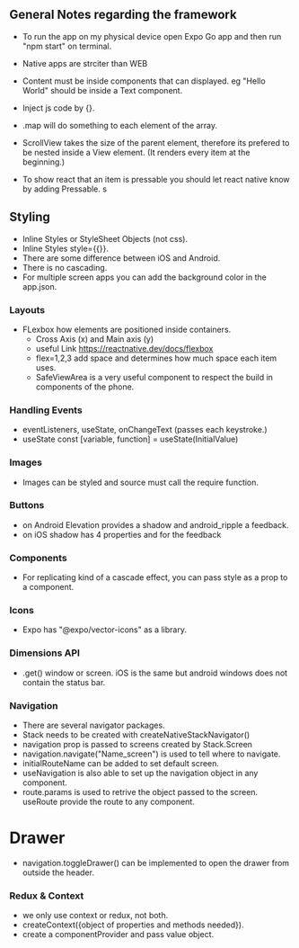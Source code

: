 ## General Notes regarding the framework

- To run the app on my physical device open Expo Go app and then run "npm start" on terminal.

- Native apps are strciter than WEB

- Content must be inside components that can displayed. eg "Hello World" should be inside a Text component.

- Inject js code by {}.

- .map will do something to each element of the array.

- ScrollView takes the size of the parent element, therefore its prefered to be nested inside a View element. (It renders every item at the beginning.)

- To show react that an item is pressable you should let react native know by adding Pressable. s

## Styling

- Inline Styles or StyleSheet Objects (not css).
- Inline Styles style={{}}.
- There are some difference between iOS and Android.
- There is no cascading.
- For multiple screen apps you can add the background color in the app.json.

### Layouts

- FLexbox how elements are positioned inside containers.
  - Cross Axis (x) and Main axis (y)
  - useful Link https://reactnative.dev/docs/flexbox
  - flex=1,2,3 add space and determines how much space each item uses.
  - SafeViewArea is a very useful component to respect the build in components of the phone.

### Handling Events

- eventListeners, useState, onChangeText (passes each keystroke.)
- useState const [variable, function] = useState(InitialValue)

### Images

- Images can be styled and source must call the require function.

### Buttons

- on Android Elevation provides a shadow and android_ripple a feedback.
- on iOS shadow has 4 properties and for the feedback

### Components

- For replicating kind of a cascade effect, you can pass style as a prop to a component.

### Icons

- Expo has "@expo/vector-icons" as a library.

### Dimensions API

- .get() window or screen. iOS is the same but android windows does not contain the status bar.

### Navigation

- There are several navigator packages.
- Stack needs to be created with createNativeStackNavigator()
- navigation prop is passed to screens created by Stack.Screen
- navigation.navigate("Name_screen") is used to tell where to navigate.
- initialRouteName can be added to set default screen.
- useNavigation is also able to set up the navigation object in any component.
- route.params is used to retrive the object passed to the screen. useRoute provide the route to any component.

# Drawer

- navigation.toggleDrawer() can be implemented to open the drawer from outside the header.

### Redux & Context

- we only use context or redux, not both.
- createContext({object of properties and methods needed}).
- create a componentProvider and pass value object.
